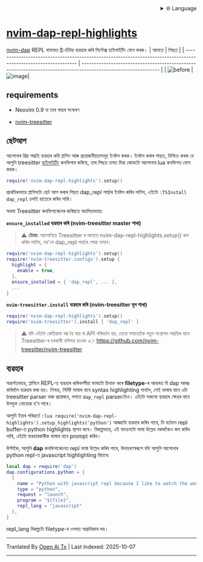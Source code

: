 <div align="right">
  <details>
    <summary >🌐 Language</summary>
    <div>
      <div align="center">
        <a href="https://openaitx.github.io/view.html?user=LiadOz&project=nvim-dap-repl-highlights&lang=en">English</a>
        | <a href="https://openaitx.github.io/view.html?user=LiadOz&project=nvim-dap-repl-highlights&lang=zh-CN">简体中文</a>
        | <a href="https://openaitx.github.io/view.html?user=LiadOz&project=nvim-dap-repl-highlights&lang=zh-TW">繁體中文</a>
        | <a href="https://openaitx.github.io/view.html?user=LiadOz&project=nvim-dap-repl-highlights&lang=ja">日本語</a>
        | <a href="https://openaitx.github.io/view.html?user=LiadOz&project=nvim-dap-repl-highlights&lang=ko">한국어</a>
        | <a href="https://openaitx.github.io/view.html?user=LiadOz&project=nvim-dap-repl-highlights&lang=hi">हिन्दी</a>
        | <a href="https://openaitx.github.io/view.html?user=LiadOz&project=nvim-dap-repl-highlights&lang=th">ไทย</a>
        | <a href="https://openaitx.github.io/view.html?user=LiadOz&project=nvim-dap-repl-highlights&lang=fr">Français</a>
        | <a href="https://openaitx.github.io/view.html?user=LiadOz&project=nvim-dap-repl-highlights&lang=de">Deutsch</a>
        | <a href="https://openaitx.github.io/view.html?user=LiadOz&project=nvim-dap-repl-highlights&lang=es">Español</a>
        | <a href="https://openaitx.github.io/view.html?user=LiadOz&project=nvim-dap-repl-highlights&lang=it">Italiano</a>
        | <a href="https://openaitx.github.io/view.html?user=LiadOz&project=nvim-dap-repl-highlights&lang=ru">Русский</a>
        | <a href="https://openaitx.github.io/view.html?user=LiadOz&project=nvim-dap-repl-highlights&lang=pt">Português</a>
        | <a href="https://openaitx.github.io/view.html?user=LiadOz&project=nvim-dap-repl-highlights&lang=nl">Nederlands</a>
        | <a href="https://openaitx.github.io/view.html?user=LiadOz&project=nvim-dap-repl-highlights&lang=pl">Polski</a>
        | <a href="https://openaitx.github.io/view.html?user=LiadOz&project=nvim-dap-repl-highlights&lang=ar">العربية</a>
        | <a href="https://openaitx.github.io/view.html?user=LiadOz&project=nvim-dap-repl-highlights&lang=fa">فارسی</a>
        | <a href="https://openaitx.github.io/view.html?user=LiadOz&project=nvim-dap-repl-highlights&lang=tr">Türkçe</a>
        | <a href="https://openaitx.github.io/view.html?user=LiadOz&project=nvim-dap-repl-highlights&lang=vi">Tiếng Việt</a>
        | <a href="https://openaitx.github.io/view.html?user=LiadOz&project=nvim-dap-repl-highlights&lang=id">Bahasa Indonesia</a>
        | <a href="https://openaitx.github.io/view.html?user=LiadOz&project=nvim-dap-repl-highlights&lang=as">অসমীয়া</
      </div>
    </div>
  </details>
</div>

# nvim-dap-repl-highlights
[nvim-dap](https://github.com/mfussenegger/nvim-dap) REPL বাফাৰত ট্ৰি-চিটার ব্যৱহাৰ কৰি সিন্টেক্স হাইলাইটিং যোগ কৰক।
| আগতে                                                                                                           | পিছত                                                                                                          |
| --------------------------------------------------------------------------------------------------------------- | -------------------------------------------------------------------------------------------------------------- |
| ![before](https://user-images.githubusercontent.com/20954878/235993939-a3ad95eb-9dfa-41a4-b70e-3a4e890e2adf.png) | ![image](https://user-images.githubusercontent.com/20954878/235993604-642fe658-6cc9-40e0-846c-00df11d963e1.png)|

## requirements
* Neovim 0.9 বা তাৰ পাছৰ সংস্কৰণ

* [nvim-treesitter](https://github.com/nvim-treesitter/nvim-treesitter)

## ছেটআপ
আপোনাৰ প্ৰিয় পদ্ধতি ব্যৱহাৰ কৰি প্লাগিন আৰু প্ৰয়োজনীয়তাসমূহ ইনষ্টল কৰক। ইনষ্টল কৰাৰ পাছত, নিশ্চিত কৰক যে আপুনি treesitter [হাইলাইটিং](https://github.com/nvim-treesitter/nvim-treesitter#modules) কনফিগাৰ কৰিছে, তাৰ পিছত তলত দিয়া কোডটো আপোনাৰ lua কনফিগত যোগ কৰক।
```lua
require('nvim-dap-repl-highlights').setup()
```
প্ৰাথমিকভাৱে প্লাগিনটো ছেট আপ কৰাৰ পিছত dap_repl পাৰ্ছাৰ ইনষ্টল কৰিব লাগিব, এইটো `:TSInstall dap_repl` চলাই হাতেৰে কৰিব পাৰি।

অথবা Treesitter কনফিগাৰেচনৰ জৰিয়তে স্বচালিতভাৱে:

**`ensure_installed` ব্যৱহাৰ কৰি (nvim-treesitter master শাখা)**
> ⚠️ **টোকা:** আপোনিয়ে Treesitter ৰ আগতে nvim-dap-repl-highlights.setup() কল কৰিব লাগিব, নহ'লে dap_repl পাৰ্ছাৰ পোৱা নাযাব।
```lua
require('nvim-dap-repl-highlights').setup()
require('nvim-treesitter.configs').setup {
  highlight = {
    enable = true,
  },
  ensure_installed = { 'dap_repl', ... },
  ...
}
```
**`nvim-treesitter.install` ব্যৱহাৰ কৰি (nvim-treesitter মূল শাখা)**
```lua
require('nvim-dap-repl-highlights').setup()
require('nvim-treesitter').install { 'dap_repl' }
```
> ⚠️ যদি এইটো কেতিয়াবা বন্ধ হৈ যায় বা API পৰিবৰ্তন হয়, তেন্তে সবাতোকৈ নতুন সংস্থাপন পদ্ধতিৰ বাবে Treesitter-ৰ চৰকাৰী নথিপত্র চাওক:
> 👉 https://github.com/nvim-treesitter/nvim-treesitter

## ব্যৱহাৰ
অন্তৰ্গতভাৱে, প্লাগিনে REPL-ত ব্যৱহাৰ কৰিবলগীয়া ভাষাটো চিনাক্ত কৰে **filetype**-ৰ আধাৰত যি dap আৰম্ভ কৰিবলৈ ব্যৱহাৰ কৰা হয়। নিশ্চয়, নিৰ্দিষ্ট ভাষাৰ বাবে syntax highlighting পাবলৈ, সেই ভাষাৰ বাবে এটা treesitter parser থকা প্ৰয়োজন, লগতে `dap_repl` parserটোও। এইটো সকলো ব্যৱহাৰ ক্ষেত্ৰৰ বাবে উপযুক্ত নোহোৱা হ’ব পাৰে।

আপুনি ইয়াৰ পৰিৱৰ্তে `:lua require('nvim-dap-repl-highlights').setup_highlights('python')` আজ্ঞাটো ব্যৱহাৰ কৰিব পাৰে, যি বৰ্তমান repl buffer-ত python highlights স্থাপন কৰে। 
বিকল্পভাৱে, এই ফাংচনটো ভাষা উল্লেখ নকৰাকৈও কল কৰিব পাৰি, এইটো ব্যৱহাৰকাৰীক ভাষাৰ বাবে prompt কৰিব।

উল্টাকৈ, আপুনি **dap** কনফিগাৰেচনত repl ভাষা উল্লেখ কৰিব পাৰে, উদাহৰণস্বৰূপে যদি আপুনি আপোনাৰ python repl-ত javascript highlighting বিচাৰে:

```lua
local dap = require('dap')
dap.configurations.python = {
  {
    name = "Python with javascript repl because I like to watch the world burn 🔥🔥🔥",
    type = "python",
    request = "launch",
    program = "${file}",
    repl_lang = "javascript"
  },
}
```
repl_lang বিকল্পটো filetype-ৰ ওপৰত অগ্ৰাধিকাৰ লয়।


---

Tranlated By [Open Ai Tx](https://github.com/OpenAiTx/OpenAiTx) | Last indexed: 2025-10-07

---